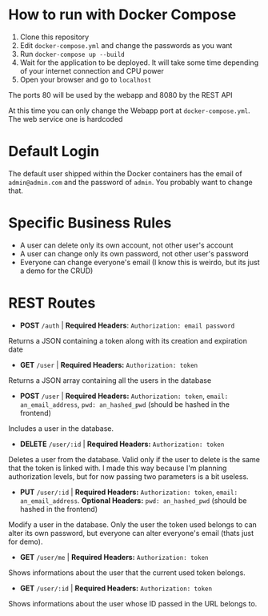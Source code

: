 # How to run with Docker Compose

1. Clone this repository
2. Edit ``docker-compose.yml`` and change the passwords as you want
3. Run ``docker-compose up --build``
4. Wait for the application to be deployed. It will take some time depending of your internet connection and CPU power
5. Open your browser and go to ``localhost``

The ports 80 will be used by the webapp and 8080 by the REST API

At this time you can only change the Webapp port at ``docker-compose.yml``. The web service one is hardcoded

# Default Login

The default user shipped within the Docker containers has the email of ``admin@admin.com`` and the password of ``admin``. You probably want to change that.

# Specific Business Rules

- A user can delete only its own account, not other user's account
- A user can change only its own password, not other user's password
- Everyone can change everyone's email (I know this is weirdo, but its just a demo for the CRUD)

# REST Routes

- **POST** ``/auth`` | **Required Headers**: ``Authorization: email password``

Returns a JSON containing a token along with its creation and expiration date

- **GET** ``/user`` | **Required Headers:** ``Authorization: token``

Returns a JSON array containing all the users in the database

- **POST** ``/user`` | **Required Headers:** ``Authorization: token``, ``email: an_email_address``, ``pwd: an_hashed_pwd`` (should be hashed in the frontend)

Includes a user in the database.

- **DELETE** ``/user/:id`` | **Required Headers:** ``Authorization: token``

Deletes a user from the database. Valid only if the user to delete is the same that the token is linked with. I made this way because I'm planning authorization levels, but for now passing two parameters is a bit useless.

- **PUT** ``/user/:id`` | **Required Headers:** ``Authorization: token``, ``email: an_email_address``. **Optional Headers:** ``pwd: an_hashed_pwd`` (should be hashed in the frontend)

Modify a user in the database. Only the user the token used belongs to can alter its own password, but everyone can alter everyone's email (thats just for demo).

- **GET** ``/user/me`` | **Required Headers:** ``Authorization: token``

Shows informations about the user that the current used token belongs.

- **GET** ``/user/:id`` | **Required Headers:** ``Authorization: token``

Shows informations about the user whose ID passed in the URL belongs to.

